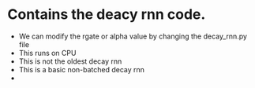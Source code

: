 # Contains the deacy rnn code. 

* We can modify the rgate or alpha value by changing the decay_rnn.py file 
* This runs on CPU
* This is not the oldest decay rnn
* This is a basic non-batched decay rnn
* 
